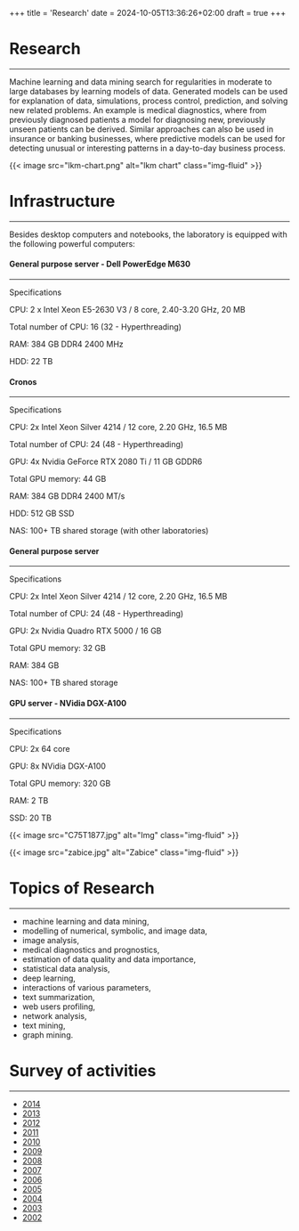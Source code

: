 +++
title = 'Research'
date = 2024-10-05T13:36:26+02:00
draft = true
+++

# Research

---

Machine learning and data mining search for regularities in moderate to large databases by learning models of data. Generated models can be used for explanation of data, simulations, process control, prediction, and solving new related problems. An example is medical diagnostics, where from previously diagnosed patients a model for diagnosing new, previously unseen patients can be derived. Similar approaches can also be used in insurance or banking businesses, where predictive models can be used for detecting unusual or interesting patterns in a day-to-day business process.

<!-- ![](lkm-chart.png) -->

{{< image src="lkm-chart.png" alt="lkm chart" class="img-fluid"  >}}

# Infrastructure

---

Besides desktop computers and notebooks, the laboratory is equipped with the following powerful computers:

#### General purpose server - Dell PowerEdge M630

---

Specifications

CPU: 2 x Intel Xeon E5-2630 V3 / 8 core, 2.40-3.20 GHz, 20 MB

Total number of CPU: 16 (32 - Hyperthreading)

RAM: 384 GB DDR4 2400 MHz

HDD: 22 TB

#### Cronos

---

Specifications

CPU: 2x Intel Xeon Silver 4214 / 12 core, 2.20 GHz, 16.5 MB

Total number of CPU: 24 (48 - Hyperthreading)

GPU: 4x Nvidia GeForce RTX 2080 Ti / 11 GB GDDR6

Total GPU memory: 44 GB

RAM: 384 GB DDR4 2400 MT/s

HDD: 512 GB SSD

NAS: 100+ TB shared storage (with other laboratories)

#### General purpose server

---

Specifications

CPU: 2x Intel Xeon Silver 4214 / 12 core, 2.20 GHz, 16.5 MB

Total number of CPU: 24 (48 - Hyperthreading)

GPU: 2x Nvidia Quadro RTX 5000 / 16 GB

Total GPU memory: 32 GB

RAM: 384 GB

NAS: 100+ TB shared storage

#### GPU server - NVidia DGX-A100

---

Specifications

CPU: 2x 64 core

GPU: 8x NVidia DGX-A100

Total GPU memory: 320 GB

RAM: 2 TB

SSD: 20 TB

<!-- ![](C75T1877.JPG) -->

<!-- ![](zabice.JPG) -->

{{< image src="C75T1877.jpg" alt="Img" class="img-fluid"  >}}

{{< image src="zabice.jpg" alt="Zabice" class="img-fluid" >}}

# Topics of Research

---

- machine learning and data mining,
- modelling of numerical, symbolic, and image data,
- image analysis,
- medical diagnostics and prognostics,
- estimation of data quality and data importance,
- statistical data analysis,
- deep learning,
- interactions of various parameters,
- text summarization,
- web users profiling,
- network analysis,
- text mining,
- graph mining.

# Survey of activities

---

- [2014](../../../uploads/LKM%20Survey%20of%20activities%202014.pdf)
- [2013](../../../uploads/LKM%20Survey%20of%20activities%202013.pdf)
- [2012](../../../uploads/LKM%20Survey%20of%20activities%202012.pdf)
- [2011](../../../uploads/LKM%20Survey%20of%20activities%202011.pdf)
- [2010](../../../uploads/LKM%20Survey%20of%20activities%202010.pdf)
- [2009](../../../uploads/LKM%20Survey%20of%20activities%202009.pdf)
- [2008](../../../uploads/LKM%20Survey%20of%20activities%202008.pdf)
- [2007](../../../uploads/LKM%20Survey%20of%20activities%202007.pdf)
- [2006](../../../uploads/LKM%20Survey%20of%20activities%202006.pdf)
- [2005](../../../uploads/LKM%20Survey%20of%20activities%202005.pdf)
- [2004](../../../uploads/LKM%20Survey%20of%20activities%202004.pdf)
- [2003](../../../uploads/LKM%20Survey%20of%20activities%202003.pdf)
- [2002](../../../uploads/LKM%20Survey%20of%20activities%202002.pdf)
